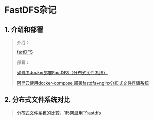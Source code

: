 # FastDFS杂记

## 1. 介绍和部署

> 介绍：
>
> [fastDFS](https://www.jianshu.com/p/b7c330a87855)
>
> 部署：
>
> [如何用docker部署FastDFS（分布式文件系统）](https://blog.csdn.net/qq_43455410/article/details/84797814?depth_1-utm_source=distribute.pc_relevant.none-task&utm_source=distribute.pc_relevant.none-task)
>
> [阿里云使用docker-compose 部署fastdfs+nginx分布式文件存储系统](https://blog.csdn.net/bondsui/article/details/90115486)

## 2. 分布式文件系统对比

> [分布式文件系统的比较，115网盘用了fastdfs](https://www.cnblogs.com/findumars/p/6943159.html)